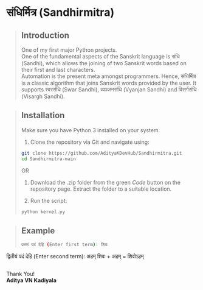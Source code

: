 # संधिर्मित्र (Sandhirmitra)
> ## Introduction
> One of my first major Python projects. \
> One of the fundamental aspects of the Sanskrit language is संधि (Sandhi), which allows the joining of two Sanskrit words based on their first and last characters. \
> Automation is the present meta amongst programmers. Hence, संधिर्मित्र  is a classic algorithm that joins Sanskrit words provided by the user. It supports स्वरसंधि (Swar Sandhi), व्यञ्जनसंधि (Vyanjan Sandhi) and विसर्गसंधि (Visargh Sandhi).
>

> ## Installation
> Make sure you have Python 3 installed on your system.
> 1) Clone the repository via Git and navigate using:
>  ```sh
>  git clone https://github.com/AdityaKDevHub/Sandhirmitra.git
>  cd Sandhirmitra-main
>  ```
>
>OR
>
> 1) Download the .zip folder from the green _Code_ button on the repository page. Extract the folder to a suitable location.
>
> 2) Run the script:
>  ```sh
>  python kernel.py
>  ```
>

> ## Example
>  ```sh
>प्रतमं पदं देहि (Enter first term): शिवः
द्वितीयं पदं देहि (Enter second term): अहम्
शिवः + अहम् = शिवोऽहम्
>  ```

Thank You! \
**Aditya VN Kadiyala**
